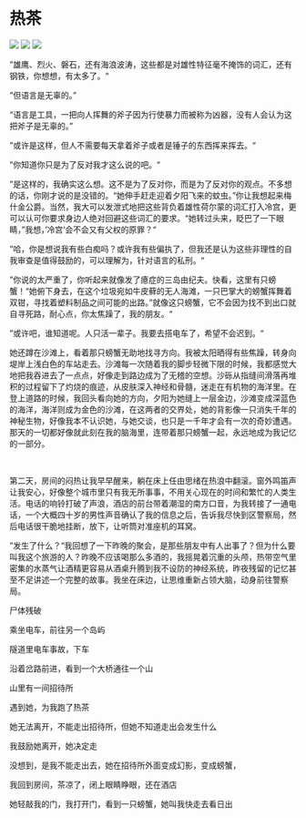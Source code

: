 # 热茶




<p><img src="https://img.shields.io/badge/last%20modified-2022--00--00-ff69b4?style=flat" > <img src="https://img.shields.io/badge/Words-0-yellow?style=flat" >  <img src="https://img.shields.io/badge/0%20minutes-lightgray?style=flat" ></p>



”雄鹰、烈火、磐石，还有海浪波涛，这些都是对雄性特征毫不掩饰的词汇，还有钢铁，你想想，有太多了。“

”但语言是无辜的。”

“语言是工具，一把向人挥舞的斧子因为行使暴力而被称为凶器，没有人会认为这把斧子是无辜的。”

”或许是这样，但人不需要每天拿着斧子或者是锤子的东西挥来挥去。“

”你知道你只是为了反对我才这么说的吧。“

”是这样的，我确实这么想。这不是为了反对你，而是为了反对你的观点。不多想的话，你刚才说的是没错的。“她伸手赶走迎着夕阳飞来的蚊虫。”你让我想起来梅什金公爵。当然，我大可以发泄式地把这些背负着雄性荷尔蒙的词汇打入冷宫，更可以认可你要求身边人绝对回避这些词汇的要求。“她转过头来，眨巴了一下眼睛，”我想，’冷宫‘会不会又有父权的原罪？“

”哈，你是想说我有些白痴吗？或许我有些偏执了，但我还是认为这些非理性的自我审查是值得鼓励的，可以理解为，针对语言的私刑。“

”你说的太严重了，你听起来就像发了癔症的三岛由纪夫。快看，这里有只螃蟹！“她俯下身去，在这个垃圾宛如牛皮藓的无人海滩，一只巴掌大的螃蟹挥舞着双钳，寻找着塑料制品之间可能的出路。”就像这只螃蟹，它不会因为找不到出口就自寻死路，耐心点，你太焦躁了，我的朋友。“

”或许吧，谁知道呢。人只活一辈子。我要去搭电车了，希望不会迟到。“

她还蹲在沙滩上，看着那只螃蟹无助地找寻方向。我被太阳晒得有些焦躁，转身向堤岸上浅白色的车站走去。沙滩每一次随着我的脚步轻微下限的时候，我都感觉大地把我吞进去了一点点，好像走到路边成为了无稽的空想。沙砾从指缝间滑落再堆积的过程留下了灼烧的痕迹，从皮肤深入神经和骨髓，迷走在有机物的海洋里。在登上道路的时候，我回头看向她的方向，夕阳为她缝上一层金边，沙滩变成深蓝色的海洋，海洋则成为金色的沙滩，在这两者的交界处，她的背影像一只消失千年的神秘生物，好像我本不认识她，与她交谈，也只是一千年才会有一次的奇妙遭遇。那天的一切都好像就此刻在我的脑海里，连带着那只螃蟹一起，永远地成为我记忆的一部分。

<br>

第二天，房间的闷热让我早早醒来，躺在床上任由思绪在热浪中翻滚。窗外鸣笛声让我安心，好像整个城市里只有我无所事事，不用关心现在的时间和繁忙的人类生活。电话的响铃打破了声浪，酒店的前台带着潮湿的南方口音，为我转接了一通电话，一个大概四十岁的男性声音确认了我的信息之后，告诉我尽快到区警察局，然后电话很干脆地挂断，放下，让听筒对准座机的耳窝。

”发生了什么？“我回想了一下昨晚的聚会，是那些朋友中有人出事了？但为什么要叫我这个旅游的人？昨晚不应该喝那么多酒的，我摇晃着沉重的头颅，热带空气里密集的水蒸气让酒精更容易从酒桌升腾到我不设防的神经系统，昨夜残留的记忆甚至不足讲述一个完整的故事。我坐在床边，让思维重新占领大脑，动身前往警察局。

尸体残破

乘坐电车，前往另一个岛屿

隧道里电车事故，下车

沿着岔路前进，看到一个大桥通往一个山

山里有一间招待所

遇到她，为我跑了热茶

她无法离开，不能走出招待所，但她不知道走出会发生什么

我鼓励她离开，她决定走

没想到，是我不能走出去，她在招待所外面变成幻影，变成螃蟹，

我回到房间，茶凉了，闭上眼睛睁眼，还在酒店

她轻敲我的门，我打开门，看到一只螃蟹，她叫我快走去看日出


